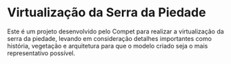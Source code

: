 # Virtualização da Serra da Piedade

Este é um projeto desenvolvido pelo Compet para realizar a virtualização da serra da piedade, levando em consideração detalhes importantes como história, vegetação e arquitetura para que o modelo criado seja o mais representativo possível.
